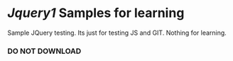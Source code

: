 # *Jquery1* Samples for learning

Sample JQuery testing. Its just for testing JS and GIT. Nothing for learning. 

### DO NOT DOWNLOAD ###
